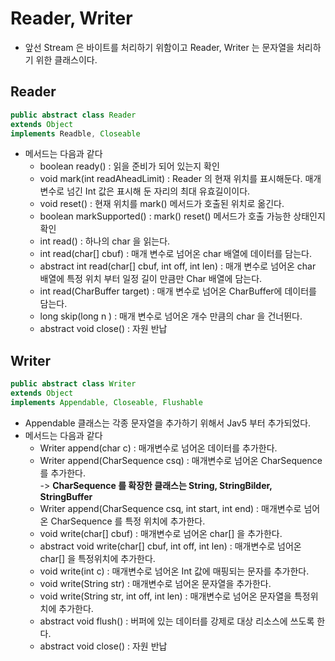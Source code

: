 # Reader, Writer

* 앞선 Stream 은 바이트를 처리하기 위함이고 Reader, Writer 는 문자열을 처리하기 위한 클래스이다.

## Reader

```java
public abstract class Reader 
extends Object
implements Readble, Closeable 
```

* 메서드는 다음과 같다
  * boolean ready() : 읽을 준비가 되어 있는지 확인
  * void mark(int readAheadLimit) : Reader 의 현재 위치를 표시해둔다. 매개변수로 넘긴 Int 값은 표시해 둔 자리의 최대 유효길이이다.
  * void reset() : 현재 위치를 mark() 메서드가 호출된 위치로 옮긴다.
  * boolean markSupported() : mark() reset() 메서드가 호출 가능한 상태인지 확인
  * int read() : 하나의 char 을 읽는다.
  * int read(char\[] cbuf) : 매개 변수로 넘어온 char 배열에 데이터를 담는다.
  * abstract int read(char\[] cbuf, int off, int len) : 매개 변수로 넘어온 char 배열에 특정 위치 부터 일정 길이 만큼만 Char 배열에 담는다.
  * int read(CharBuffer target) : 매개 변수로 넘어온 CharBuffer에 데이터를 담는다.
  * long skip(long n ) : 매개 변수로 넘어온 개수 만큼의 char 을 건너뛴다.
  * abstract void close() : 자원 반납

## Writer

```java
public abstract class Writer
extends Object
implements Appendable, Closeable, Flushable
```

* Appendable 클래스는 각종 문자열을 추가하기 위해서 Jav5 부터 추가되었다.
* 메서드는 다음과 같다
  * Writer append(char c) : 매개변수로 넘어온 데이터를 추가한다.
  * Writer append(CharSequence csq) : 매개변수로 넘어온 CharSequence 를 추가한다.\
    \-> **CharSequence 를 확장한 클래스는 String, StringBilder, StringBuffer**
  * Writer append(CharSequence csq, int start, int end) : 매개변수로 넘어온 CharSequence 를 특정 위치에 추가한다.
  * void write(char\[] cbuf) : 매개변수로 넘어온 char\[] 을 추가한다.
  * abstract void write(char\[] cbuf, int off, int len) : 매개변수로 넘어온 char\[] 을 특정위치에 추가한다.
  * void write(int c) : 매개변수로 넘어온 Int 값에 매핑되는 문자를 추가한다.
  * void write(String str) : 매개변수로 넘어온 문자열을 추가한다.
  * void write(String str, int off, int len) : 매개변수로 넘어온 문자열을 특정위치에 추가한다.
  * abstract void flush() : 버퍼에 있는 데이터를 강제로 대상 리소스에 쓰도록 한다.
  * abstract void close() : 자원 반납
